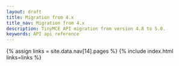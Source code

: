 ```yaml
---
layout: draft
title: Migration from 4.x
title_nav: Migration from 4.x
description: TinyMCE API migration from version 4.8 to 5.0.
keywords: API api reference
---
```


{% assign links = site.data.nav[14].pages %}
{% include index.html links=links %}